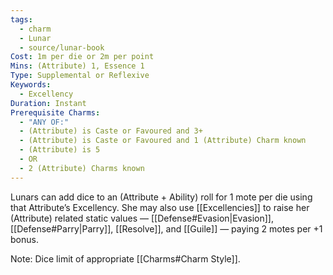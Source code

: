 ```yaml
---
tags:
  - charm
  - Lunar
  - source/lunar-book
Cost: 1m per die or 2m per point
Mins: (Attribute) 1, Essence 1
Type: Supplemental or Reflexive
Keywords:
  - Excellency
Duration: Instant
Prerequisite Charms:
  - "ANY OF:"
  - (Attribute) is Caste or Favoured and 3+
  - (Attribute) is Caste or Favoured and 1 (Attribute) Charm known
  - (Attribute) is 5
  - OR
  - 2 (Attribute) Charms known
---
```

Lunars can add dice to an (Attribute + Ability) roll for 1 mote per die using that Attribute’s Excellency. She may also use [[Excellencies]] to raise her (Attribute) related static values — [[Defense#Evasion|Evasion]], [[Defense#Parry|Parry]], [[Resolve]], and [[Guile]] — paying 2 motes per +1 bonus.

Note: Dice limit of appropriate [[Charms#Charm Style]]. 